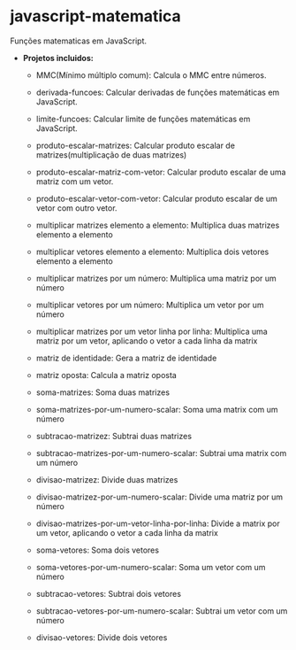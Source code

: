 # javascript-matematica
Funções matematicas em JavaScript.

- **Projetos incluidos:**
  -  MMC(Mínimo múltiplo comum): Calcula o MMC entre números.

  -  derivada-funcoes: Calcular derivadas de funções matemáticas em JavaScript.
  
  -  limite-funcoes: Calcular limite de funções matemáticas em JavaScript.
  
  -  produto-escalar-matrizes: Calcular produto escalar de matrizes(multiplicação de duas matrizes)

  -  produto-escalar-matriz-com-vetor: Calcular produto escalar de uma matriz com um vetor.

  -  produto-escalar-vetor-com-vetor: Calcular produto escalar de um vetor com outro vetor.

  -  multiplicar matrizes elemento a elemento: Multiplica duas matrizes elemento a elemento

  -  multiplicar vetores elemento a elemento: Multiplica dois vetores elemento a elemento

  -  multiplicar matrizes por um número: Multiplica uma matriz por um número

  -  multiplicar vetores por um número: Multiplica um vetor por um número

  -  multiplicar matrizes por um vetor linha por linha: Multiplica uma matriz por um vetor, aplicando o vetor a cada linha da matrix

  -  matriz de identidade: Gera a matriz de identidade

  -  matriz oposta: Calcula a matriz oposta

  -  soma-matrizes: Soma duas matrizes

  -  soma-matrizes-por-um-numero-scalar: Soma uma matrix com um número

  -  subtracao-matrizez: Subtrai duas matrizes

  -  subtracao-matrizes-por-um-numero-scalar: Subtrai uma matrix com um número

  -  divisao-matrizez: Divide duas matrizes

  -  divisao-matrizez-por-um-numero-scalar: Divide uma matriz por um número

  -  divisao-matrizes-por-um-vetor-linha-por-linha: Divide a matrix por um vetor, aplicando o vetor a cada linha da matrix

  -  soma-vetores: Soma dois vetores

  -  soma-vetores-por-um-numero-scalar: Soma um vetor com um número

  -  subtracao-vetores: Subtrai dois vetores

  -  subtracao-vetores-por-um-numero-scalar: Subtrai um vetor com um número

  -  divisao-vetores: Divide dois vetores